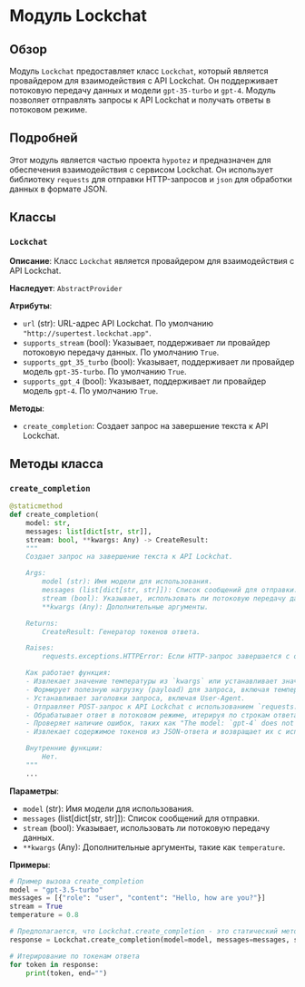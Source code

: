 # Модуль Lockchat

## Обзор

Модуль `Lockchat` предоставляет класс `Lockchat`, который является провайдером для взаимодействия с API Lockchat. Он поддерживает потоковую передачу данных и модели `gpt-35-turbo` и `gpt-4`. Модуль позволяет отправлять запросы к API Lockchat и получать ответы в потоковом режиме.

## Подробней

Этот модуль является частью проекта `hypotez` и предназначен для обеспечения взаимодействия с сервисом Lockchat. Он использует библиотеку `requests` для отправки HTTP-запросов и `json` для обработки данных в формате JSON.

## Классы

### `Lockchat`

**Описание**:
Класс `Lockchat` является провайдером для взаимодействия с API Lockchat.

**Наследует**:
`AbstractProvider`

**Атрибуты**:
- `url` (str): URL-адрес API Lockchat. По умолчанию `"http://supertest.lockchat.app"`.
- `supports_stream` (bool): Указывает, поддерживает ли провайдер потоковую передачу данных. По умолчанию `True`.
- `supports_gpt_35_turbo` (bool): Указывает, поддерживает ли провайдер модель `gpt-35-turbo`. По умолчанию `True`.
- `supports_gpt_4` (bool): Указывает, поддерживает ли провайдер модель `gpt-4`. По умолчанию `True`.

**Методы**:
- `create_completion`: Создает запрос на завершение текста к API Lockchat.

## Методы класса

### `create_completion`

```python
@staticmethod
def create_completion(
    model: str,
    messages: list[dict[str, str]],
    stream: bool, **kwargs: Any) -> CreateResult:
    """
    Создает запрос на завершение текста к API Lockchat.

    Args:
        model (str): Имя модели для использования.
        messages (list[dict[str, str]]): Список сообщений для отправки.
        stream (bool): Указывает, использовать ли потоковую передачу данных.
        **kwargs (Any): Дополнительные аргументы.

    Returns:
        CreateResult: Генератор токенов ответа.

    Raises:
        requests.exceptions.HTTPError: Если HTTP-запрос завершается с ошибкой.

    Как работает функция:
    - Извлекает значение температуры из `kwargs` или устанавливает значение по умолчанию 0.7.
    - Формирует полезную нагрузку (payload) для запроса, включая температуру, сообщения, модель и флаг потоковой передачи.
    - Устанавливает заголовки запроса, включая User-Agent.
    - Отправляет POST-запрос к API Lockchat с использованием `requests.post` и потоковой передачи.
    - Обрабатывает ответ в потоковом режиме, итерируя по строкам ответа.
    - Проверяет наличие ошибок, таких как "The model: `gpt-4` does not exist", и выполняет повторную попытку запроса в случае ошибки.
    - Извлекает содержимое токенов из JSON-ответа и возвращает их с использованием `yield`.

    Внутренние функции:
        Нет.
    """
    ...
```

**Параметры**:
- `model` (str): Имя модели для использования.
- `messages` (list[dict[str, str]]): Список сообщений для отправки.
- `stream` (bool): Указывает, использовать ли потоковую передачу данных.
- `**kwargs` (Any): Дополнительные аргументы, такие как `temperature`.

**Примеры**:

```python
# Пример вызова create_completion
model = "gpt-3.5-turbo"
messages = [{"role": "user", "content": "Hello, how are you?"}]
stream = True
temperature = 0.8

# Предполагается, что Lockchat.create_completion - это статический метод
response = Lockchat.create_completion(model=model, messages=messages, stream=stream, temperature=temperature)

# Итерирование по токенам ответа
for token in response:
    print(token, end="")